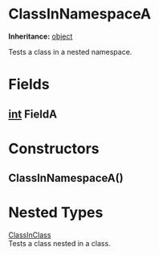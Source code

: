 # ClassInNamespaceA

**Inheritance:** [object](https://docs.microsoft.com/en-us/dotnet/api/system.object)  
  
Tests a class in a nested namespace.  
  

# Fields

## [int](https://docs.microsoft.com/en-us/dotnet/api/system.int32) FieldA

# Constructors

## ClassInNamespaceA()

# Nested Types

[ClassInClass](Test.SpaceA.ClassInNamespaceA.ClassInClass.md)  
Tests a class nested in a class.  
  
  

